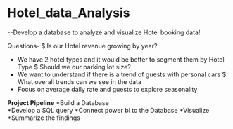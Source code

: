 # Hotel_data_Analysis

--Develop a database to analyze and visualize Hotel booking data!

Questions-
$ Is our Hotel revenue growing by year?
- We have 2 hotel types and it would be better to segment them by Hotel Type
$ Should we our parking lot size?
- We want to understand if there is a trend of guests with personal cars
$ What overall trends can we see in the data
- Focus on average daily rate and guests to explore seasonality


**Project Pipeline**
*Build a Database   
*Develop a SQL query
*Connect power bi to the Database
*Visualize
*Summarize the findings


